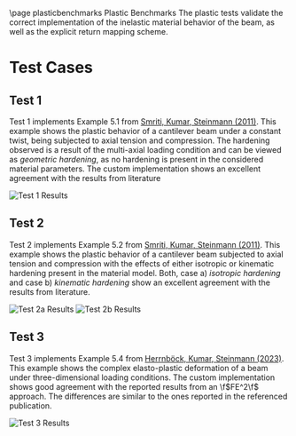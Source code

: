 \page plasticbenchmarks Plastic Benchmarks
The plastic tests validate the correct implementation of the inelastic material behavior of the beam, as well as the explicit return mapping scheme.

# Test Cases
## Test 1
Test 1 implements Example 5.1 from [Smriti, Kumar, Steinmann (2011)](https://doi.org/10.1002/nme.6566). This example shows the plastic behavior of a cantilever beam under a constant twist, being subjected to axial tension and compression. The hardening observed is a result of the multi-axial loading condition and can be viewed as *geometric hardening*, as no hardening is present in the considered material parameters. The custom implementation shows an excellent agreement with the results from literature

![Test 1 Results](plastic1_result.png)

## Test 2
Test 2 implements Example 5.2 from [Smriti, Kumar, Steinmann (2011)](https://doi.org/10.1002/nme.6566). This example shows the plastic behavior of a cantilever beam subjected to axial tension and compression with the effects of either isotropic or kinematic hardening present in the material model. Both, case a) *isotropic hardening* and case b) *kinematic hardening* show an excellent agreement with the results from literature.

![Test 2a Results](plastic2a_result.png)
![Test 2b Results](plastic2b_result.png)

## Test 3
Test 3 implements Example 5.4 from [Herrnböck, Kumar, Steinmann (2023)](https://doi.org/10.1007/s00466-022-02204-8). This example shows the complex elasto-plastic deformation of a beam under three-dimensional loading conditions. The custom implementation shows good agreement with the reported results from an \f$FE^2\f$ approach. The differences are similar to the ones reported in the referenced publication.

![Test 3 Results](plastic3_result.png)